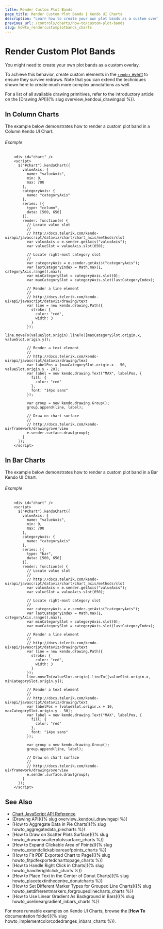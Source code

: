 ```yaml
---
title: Render Custom Plot Bands
page_title: Render Custom Plot Bands | Kendo UI Charts
description: "Learn how to create your own plot bands as a custom overlay in a Kendo UI Chart."
previous_url: /controls/charts/how-to/custom-plot-bands
slug: howto_rendercustomplotbands_charts
---
```


# Render Custom Plot Bands

You might need to create your own plot bands as a custom overlay.

To achieve this behavior, create custom elements in the [`render` event](/api/javascript/dataviz/ui/chart/events/render) to ensure they survive redraws. Note that you can extend the techniques shown here to create much more complex annotations as well.

For a list of all available drawing primitives, refer to the introductory article on the [Drawing API]({% slug overview_kendoui_drawingapi %}).

## In Column Charts

The example below demonstrates how to render a custom plot band in a Column Kendo UI Chart.

###### Example

```dojo
    <div id="chart" />
    <script>
      $("#chart").kendoChart({
        valueAxis: {
          name: "valueAxis",
          min: 0,
          max: 700
        },
        categoryAxis: {
          name: "categoryAxis"
        },
        series: [{
          type: "column",
          data: [500, 650]
        }],
        render: function(e) {
          // Locate value slot
          //
          // http://docs.telerik.com/kendo-ui/api/javascript/dataviz/chart/chart_axis/methods/slot
          var valueAxis = e.sender.getAxis("valueAxis");
          var valueSlot = valueAxis.slot(650);

          // Locate right-most category slot
          //
          var categoryAxis = e.sender.getAxis("categoryAxis");
          var lastCategoryIndex = Math.max(1, categoryAxis.range().max);
          var minCategorySlot = categoryAxis.slot(0);
          var maxCategorySlot = categoryAxis.slot(lastCategoryIndex);

          // Render a line element
          //
          // http://docs.telerik.com/kendo-ui/api/javascript/dataviz/drawing/text
          var line = new kendo.drawing.Path({
            stroke: {
              color: "red",
              width: 3
            }
          });
          line.moveTo(valueSlot.origin).lineTo([maxCategorySlot.origin.x, valueSlot.origin.y]);

          // Render a text element
          //
          // http://docs.telerik.com/kendo-ui/api/javascript/dataviz/drawing/text
          var labelPos = [maxCategorySlot.origin.x - 50, valueSlot.origin.y - 20];
          var label = new kendo.drawing.Text("MAX", labelPos, {
            fill: {
              color: "red"
            },
            font: "14px sans"
          });

          var group = new kendo.drawing.Group();
          group.append(line, label);

          // Draw on chart surface
          //
          // http://docs.telerik.com/kendo-ui/framework/drawing/overview
          e.sender.surface.draw(group);
        }
      });
    </script>
```

## In Bar Charts

The example below demonstrates how to render a custom plot band in a Bar Kendo UI Chart.

###### Example

```dojo
    <div id="chart" />
    <script>
      $("#chart").kendoChart({
        valueAxis: {
          name: "valueAxis",
          min: 0,
          max: 700
        },
        categoryAxis: {
          name: "categoryAxis"
        },
        series: [{
          type: "bar",
          data: [500, 650]
        }],
        render: function(e) {
          // Locate value slot
          //
          // http://docs.telerik.com/kendo-ui/api/javascript/dataviz/chart/chart_axis/methods/slot
          var valueAxis = e.sender.getAxis("valueAxis");
          var valueSlot = valueAxis.slot(650);

          // Locate right-most category slot
          //
          var categoryAxis = e.sender.getAxis("categoryAxis");
          var lastCategoryIndex = Math.max(1, categoryAxis.range().max);
          var minCategorySlot = categoryAxis.slot(0);
          var maxCategorySlot = categoryAxis.slot(lastCategoryIndex);

          // Render a line element
          //
          // http://docs.telerik.com/kendo-ui/api/javascript/dataviz/drawing/text
          var line = new kendo.drawing.Path({
            stroke: {
              color: "red",
              width: 3
            }
          });
          line.moveTo(valueSlot.origin).lineTo([valueSlot.origin.x, minCategorySlot.origin.y]);

          // Render a text element
          //
          // http://docs.telerik.com/kendo-ui/api/javascript/dataviz/drawing/text
          var labelPos = [valueSlot.origin.x + 10, maxCategorySlot.origin.y - 30];
          var label = new kendo.drawing.Text("MAX", labelPos, {
            fill: {
              color: "red"
            },
            font: "14px sans"
          });

          var group = new kendo.drawing.Group();
          group.append(line, label);

          // Draw on chart surface
          //
          // http://docs.telerik.com/kendo-ui/framework/drawing/overview
          e.sender.surface.draw(group);
        }
      });
    </script>
```

## See Also

* [Chart JavaScript API Reference](/api/javascript/dataviz/ui/chart)
* [Drawing API]({% slug overview_kendoui_drawingapi %})
* [How to Aggregate Data in Pie Charts]({% slug howto_aggregatedata_piecharts %})
* [How to Draw on Scatter Plots Surface]({% slug howto_drawonscatterplotssurface_charts %})
* [How to Expand Clickable Area of Points]({% slug howto_extendclickableareaofpoints_charts %})
* [How to Fit PDF Exported Chart to Page]({% slug howto_fitpdfexportedcharttopage_charts %})
* [How to Handle Right Click in Charts]({% slug howto_handlerightclick_charts %})
* [How to Place Text in the Center of Donut Charts]({% slug howto_placetextinthecentre_donutcharts %})
* [How to Set Different Marker Types for Grouped Line Charts]({% slug howto_setdifrerentmarkers_forgroupedlinecharts_charts %})
* [How to Use Linear Gradient As Background in Bars]({% slug howto_uselineargradient_inbars_charts %})

For more runnable examples on Kendo UI Charts, browse the [**How To** documentation folder]({% slug howto_implementcolorcodedranges_inbars_charts %}).
